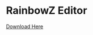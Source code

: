 # RainbowZ Editor
 
[Download Here](https://github.com/mike19283/RainbowZ-Editor/blob/main/Tilemap%20editor/bin/Debug/RainbowZ%20Editor.zip)
